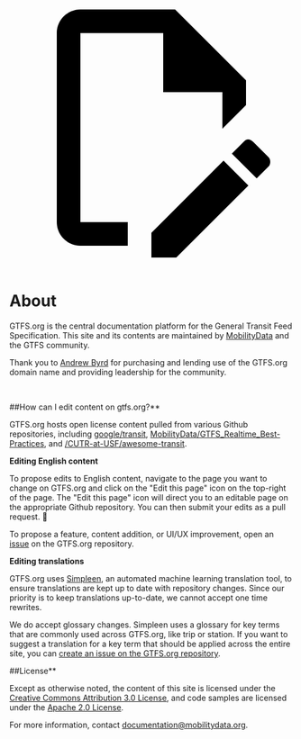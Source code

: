 <a class="pencil-link" href="https://github.com/MobilityData/gtfs.org/edit/main/docs/about.md" title="Edit this page" target="_blank">
    <svg class="pencil" xmlns="http://www.w3.org/2000/svg" viewBox="0 0 24 24"><path d="M10 20H6V4h7v5h5v3.1l2-2V8l-6-6H6c-1.1 0-2 .9-2 2v16c0 1.1.9 2 2 2h4v-2m10.2-7c.1 0 .3.1.4.2l1.3 1.3c.2.2.2.6 0 .8l-1 1-2.1-2.1 1-1c.1-.1.2-.2.4-.2m0 3.9L14.1 23H12v-2.1l6.1-6.1 2.1 2.1Z"></path></svg>
  </a>

<style>
  .md-nav .md-nav--secondary {
      display: none !important;
    }
</style>

# About

GTFS.org is the central documentation platform for the General Transit Feed Specification. This site and its contents are maintained by [MobilityData](https://mobilitydata.org/) and the GTFS community.

Thank you to [Andrew Byrd](https://www.linkedin.com/in/byrdandrew) for purchasing and lending use of the GTFS.org domain name and providing leadership for the community.

<br>

##How can I edit content on gtfs.org?**

GTFS.org hosts open license content pulled from various Github repositories, including [google/transit](https://github.com/google/transit/), [MobilityData/GTFS_Realtime_Best-Practices](https://github.com/MobilityData/GTFS_Schedule_Best-Practices), and [/CUTR-at-USF/awesome-transit](https://github.com/CUTR-at-USF/awesome-transit).

**Editing English content**

To propose edits to English content, navigate to the page you want to change on GTFS.org and click on the "Edit this page" icon on the top-right of the page. The "Edit this page" icon will direct you to an editable page on the appropriate Github repository. You can then submit your edits as a pull request. 📝

To propose a feature, content addition, or UI/UX improvement, open an [issue](https://github.com/MobilityData/gtfs.org/issues/new) on the GTFS.org repository.

**Editing translations**

GTFS.org uses [Simpleen](https://simpleen.io/), an automated machine learning translation tool, to ensure translations are kept up to date with repository changes. Since our priority is to keep translations up-to-date, we cannot accept one time rewrites.

We do accept glossary changes. Simpleen uses a glossary for key terms that are commonly used across GTFS.org, like trip or station. If you want to suggest a translation for a key term that should be applied across the entire site, you can [create an issue on the GTFS.org repository](https://github.com/MobilityData/gtfs.org/issues/new/choose).

##License**

Except as otherwise noted, the content of this site is licensed under the [Creative Commons Attribution 3.0 License](https://creativecommons.org/licenses/by/3.0/), and code samples are licensed under the [Apache 2.0 License](https://www.apache.org/licenses/LICENSE-2.0).

For more information, contact [documentation@mobilitydata.org](mailto:documentation@mobilitydata.org).
